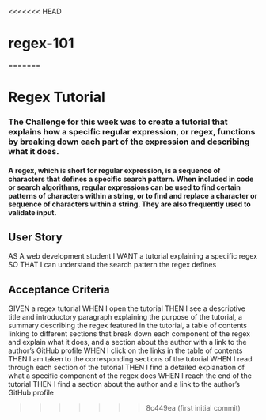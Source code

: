 <<<<<<< HEAD
# regex-101
=======
# Regex Tutorial

### The Challenge for this week was to create a tutorial that explains how a specific regular expression, or regex, functions by breaking down each part of the expression and describing what it does.

#### A regex, which is short for regular expression, is a sequence of characters that defines a specific search pattern. When included in code or search algorithms, regular expressions can be used to find certain patterns of characters within a string, or to find and replace a character or sequence of characters within a string. They are also frequently used to validate input.

## User Story
AS A web development student
I WANT a tutorial explaining a specific regex
SO THAT I can understand the search pattern the regex defines

## Acceptance Criteria
GIVEN a regex tutorial
WHEN I open the tutorial
THEN I see a descriptive title and introductory paragraph explaining the purpose of the tutorial, a summary describing the regex featured in the tutorial, a table of contents linking to different sections that break down each component of the regex and explain what it does, and a section about the author with a link to the author’s GitHub profile
WHEN I click on the links in the table of contents
THEN I am taken to the corresponding sections of the tutorial
WHEN I read through each section of the tutorial
THEN I find a detailed explanation of what a specific component of the regex does
WHEN I reach the end of the tutorial
THEN I find a section about the author and a link to the author’s GitHub profile
>>>>>>> 8c449ea (first initial commit)
